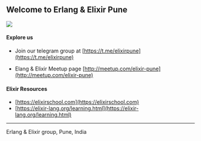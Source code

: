 ## Welcome to Erlang & Elixir Pune 

![](https://i.imgur.com/UTSDmYw.jpg)

#### Explore us

- Join our telegram group at [https://t.me/elixirpune](https://t.me/elixirpune)

- Elang & Elixir Meetup page [http://meetup.com/elixir-pune](http://meetup.com/elixir-pune)

#### Elixir Resources

- [https://elixirschool.com](https://elixirschool.com)
- [https://elixir-lang.org/learning.html](https://elixir-lang.org/learning.html)


---
Erlang & Elixir group, Pune, India
